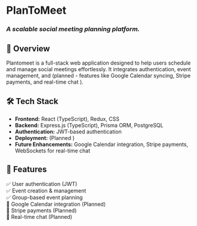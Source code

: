 # PlanToMeet

### *A scalable social meeting planning platform.*

## 🚀 Overview

Plantomeet is a full-stack web application designed to help users schedule and manage social meetings effortlessly. It integrates authentication, event management, and (planned - features like Google Calendar syncing, Stripe payments, and real-time chat ).

## 🛠 Tech Stack
- **Frontend:** React (TypeScript), Redux, CSS  
- **Backend:** Express.js (TypeScript), Prisma ORM, PostgreSQL  
- **Authentication:** JWT-based authentication  
- **Deployment:** (Planned )  
- **Future Enhancements:** Google Calendar integration, Stripe payments, WebSockets for real-time chat  


## 🎯 Features
✅ User authentication (JWT)  
✅ Event creation & management  
✅ Group-based event planning  
🚧 Google Calendar integration (Planned)  
🚧 Stripe payments (Planned)  
🚧 Real-time chat (Planned)  